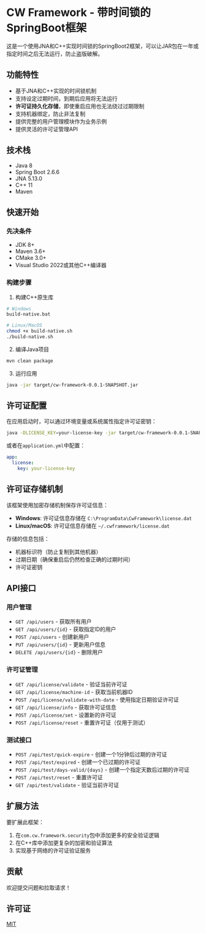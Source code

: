 # CW Framework - 带时间锁的SpringBoot框架

这是一个使用JNA和C++实现时间锁的SpringBoot2框架，可以让JAR包在一年或指定时间之后无法运行，防止盗版破解。

## 功能特性

- 基于JNA和C++实现的时间锁机制
- 支持设定过期时间，到期后应用将无法运行
- **许可证持久化存储**，即使重启应用也无法绕过过期限制
- 支持机器绑定，防止非法复制
- 提供完整的用户管理模块作为业务示例
- 提供灵活的许可证管理API

## 技术栈

- Java 8
- Spring Boot 2.6.6
- JNA 5.13.0
- C++ 11
- Maven

## 快速开始

### 先决条件

- JDK 8+
- Maven 3.6+
- CMake 3.0+
- Visual Studio 2022或其他C++编译器

### 构建步骤

1. 构建C++原生库

```bash
# Windows
build-native.bat

# Linux/MacOS
chmod +x build-native.sh
./build-native.sh
```

2. 编译Java项目

```bash
mvn clean package
```

3. 运行应用

```bash
java -jar target/cw-framework-0.0.1-SNAPSHOT.jar
```

## 许可证配置

在应用启动时，可以通过环境变量或系统属性指定许可证密钥：

```bash
java -DLICENSE_KEY=your-license-key -jar target/cw-framework-0.0.1-SNAPSHOT.jar
```

或者在`application.yml`中配置：

```yaml
app:
  license:
    key: your-license-key
```

## 许可证存储机制

该框架使用加密存储机制保存许可证信息：

- **Windows**: 许可证信息存储在 `C:\ProgramData\CwFramework\license.dat`
- **Linux/macOS**: 许可证信息存储在 `~/.cwframework/license.dat`

存储的信息包括：
- 机器标识符（防止复制到其他机器）
- 过期日期（确保重启后仍然检查正确的过期时间）
- 许可证密钥

## API接口

### 用户管理

- `GET /api/users` - 获取所有用户
- `GET /api/users/{id}` - 获取指定ID的用户
- `POST /api/users` - 创建新用户
- `PUT /api/users/{id}` - 更新用户信息
- `DELETE /api/users/{id}` - 删除用户

### 许可证管理

- `GET /api/license/validate` - 验证当前许可证
- `GET /api/license/machine-id` - 获取当前机器ID
- `POST /api/license/validate-with-date` - 使用指定日期验证许可证
- `GET /api/license/info` - 获取许可证信息
- `POST /api/license/set` - 设置新的许可证
- `POST /api/license/reset` - 重置许可证（仅用于测试）

### 测试接口

- `POST /api/test/quick-expire` - 创建一个1分钟后过期的许可证
- `POST /api/test/expired` - 创建一个已过期的许可证
- `POST /api/test/days-valid/{days}` - 创建一个指定天数后过期的许可证
- `POST /api/test/reset` - 重置许可证
- `GET /api/test/validate` - 验证当前许可证

## 扩展方法

要扩展此框架：

1. 在`com.cw.framework.security`包中添加更多的安全验证逻辑
2. 在C++库中添加更复杂的加密和验证算法
3. 实现基于网络的许可证验证服务

## 贡献

欢迎提交问题和拉取请求！

## 许可证

[MIT](LICENSE)